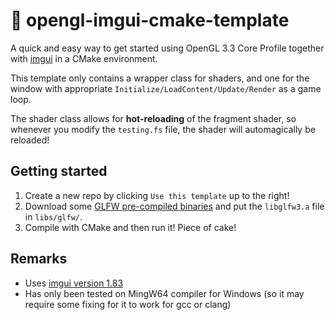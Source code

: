 # 👾 opengl-imgui-cmake-template

A quick and easy way to get started using OpenGL 3.3 Core Profile together with [imgui](https://github.com/ocornut/imgui) in a CMake environment.

This template only contains a wrapper class for shaders, and one for the window with appropriate `Initialize/LoadContent/Update/Render` as a game loop.

The shader class allows for **hot-reloading** of the fragment shader, so whenever you modify the `testing.fs` file, the shader will automagically be reloaded! 

## Getting started

1. Create a new repo by clicking `Use this template` up to the right!
2. Download some [GLFW pre-compiled binaries](https://www.glfw.org/download) and put the `libglfw3.a` file in `libs/glfw/`. 
3. Compile with CMake and then run it! Piece of cake!

## Remarks

* Uses [imgui version 1.83](https://github.com/ocornut/imgui/releases/tag/v1.83)
* Has only been tested on MingW64 compiler for Windows (so it may require some fixing for it to work for gcc or clang)